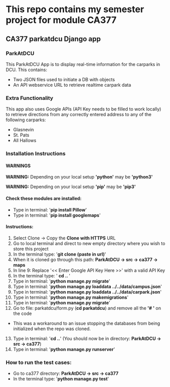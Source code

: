 # This repo contains my semester project for module CA377

## CA377 parkatdcu Django app

### ParkAtDCU

This ParkAtDCU App is to display real-time information for the carparks in
DCU. This contains:

* Two JSON files used to initiate a DB with objects 
* An API webservice URL to retrieve realtime carpark data


### Extra Functionality

This app also uses Google APIs (API Key needs to be filled to work locally) to retrieve directions from any correctly 
entered address to any of the following carparks:

* Glasnevin
* St. Pats
* All Hallows



### Installation Instructions
#### WARNINGS
**WARNING:**  Depending on your local setup 
    **'python'** may be **'python3'**
    
**WARNING:**  Depending on your local setup 
    **'pip'** may be **'pip3'**

#### Check these modules are installed:

* Type in terminal: '<b>pip install Pillow</b>'
* Type in terminal: '<b>pip install googlemaps</b>' 


#### Instructions:

1. Select Clone -> Copy the <b>Clone with HTTPS</b> URL
2. Go to local terminal and direct to new empty directory where you
wish to store this project
3. In the terminal type: '<b>git clone (paste in url)</b>'
4. When it is cloned go through this path:
<b>ParkAtDCU -> src -> ca377 -> maps</b>
5. In line 9: Replace '<< Enter Google API Key Here >>' with a valid API Key
6. In the terminal type: '<b> cd .. </b>'
7. Type in terminal: '<b>python manage.py migrate</b>'
8. Type in terminal: '<b>python manage.py loaddata ../../data/campus.json</b>' 
9. Type in terminal: '<b>python manage.py loaddata ../../data/carpark.json</b>' 
10. Type in terminal: '<b>python manage.py makemigrations</b>' 
11. Type in terminal: '<b>python manage.py migrate</b>'
12. Go to file: parkatdcu/form.py (<b>cd parkatdcu</b>) and remove all the <b>'# '</b> on the code
 - This was a workaround to an issue stopping the databases from being initialized when the repo was cloned.
13. Type in terminal: '<b>cd ..</b>' (You should now be in directory: <b>ParkAtDCU -> src -> ca377</b>)
13. Type in terminal: '<b>python manage.py runserver</b>'


### How to run the test cases:

* Go to ca377 directory: <b>ParkAtDCU -> src -> ca377</b>
* In the terminal type: '<b>python manage.py test</b>'

